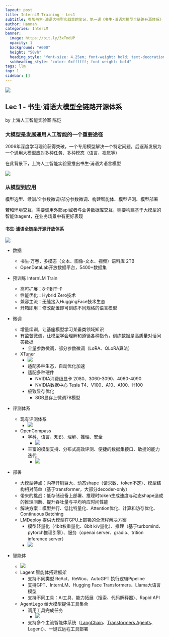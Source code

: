 ```yaml
---
layout: post
title: InternLM Training - Lec1
subtitle: 参加书生·浦语大模型实战营的笔记，第一课《书生·浦语大模型全链路开源体系》
author: Hannah
categories: InterLM
banner:
  image: https://bit.ly/3xTmdUP
  opacity: 1
  background: "#000"
  height: "50vh" 
  heading_style: "font-size: 4.25em; font-weight: bold; text-decoration: none"
  subheading_style: "color: 0xffffff; font-weight: bold"
tags: llm
top: 1
sidebar: []
---
```


![](https://framerusercontent.com/images/1VybY2Hgv7V08rQ99WjCRemdk4.png)

## Lec 1 - 书生·浦语大模型全链路开源体系 
by 上海人工智能实验室 陈恺

### 大模型是发展通用人工智能的一个重要途径
2006年深度学习理论获得突破，一个专用模型解决一个特定问题，后逐渐发展为一个通用大模型应对多种任务、多种模态（语言、视觉等）

在此背景下，上海人工智能实验室推出书生·浦语大语言模型

![](https://framerusercontent.com/images/yNT5qdYoMOPtsjS7J73tI2f8w.png)

### 从模型到应用
模型选型、续训/全参数微调/部分参数微调、构建智能体、模型评测、模型部署

若和环境交互，需要调用外部api或者与业务数据库交互，则要构建基于大模型的智能体agent，在业务场景中有更好表现

#### 书生·浦语全链条开源开放体系
![](https://framerusercontent.com/images/Oc2HJuU455yQMxjXopInQzcI8wo.png)


* 数据
  * 书生·万卷，多模态（文本、图像-文本、视频）语料库 2TB
  * OpenDataLab开放数据平台，5400+数据集

* 预训练 InternLM Train
  * 高可扩展：8卡到千卡
  * 性能优化：Hybrid Zero技术
  * 兼容主流：无缝接入HuggingFace技术生态
  * 开箱即用：修改配置即可训练不同规格的语言模型

* 微调
  * 增量续训，让基座模型学习某垂类领域知识
  * 有监督微调，让模型学会理解和遵循各种指令，训练数据是高质量对话问答数据
    * 全量参数微调，部分参数微调（LoRA、QLoRA算法）
  * XTuner
    * ![](https://framerusercontent.com/images/ikTjpUs50Pdko0V2Ist34mHiM0c.png)
    * 适配多种生态，自动优化加速
    * 适配多种硬件
      * NVIDIA消费级显卡 2080、3060-3090、4060-4090
      * NVIDIA数据中心 Tesla T4、V100、A10、A100、H100
    * 极致显存优化
      * 8GB显存上微调7B模型
  
* 评测体系
  * 现有评测体系
    * ![](https://framerusercontent.com/images/eKYqDQIAW1IHADE5aqUydBSGOQ.png)
  * OpenCompass
    * 学科、语言、知识、理解、推理、安全
      * ![](https://framerusercontent.com/images/h8V2zWfOc86GaOHaapGv5gJqQs.png)
    * 丰富的模型支持、分布式高效评测、便捷的数据集接口、敏捷的能力迭代
      * ![](https://framerusercontent.com/images/RqwsOO0peso0zPT8E0KwswsLnTA.png)
* 部署
  * 大模型特点：内存开销巨大、动态shape（请求数、token不定）、模型结构相对简单（基于transformer，大部分decoder-only）
  * 带来的挑战：低存储设备上部署、推理时token生成速度与动态shape造成的推理间断、提升吞吐量与平均响应时间性能
  * 解决方案：模型并行、低比特量化、Attention优化、计算和访存优化、Continuous Batching
  * LMDeploy 提供大模型在GPU上部署的全流程解决方案
    * 模型轻量化（4bit权重量化、8bit k/v量化）、推理（基于turbomind、pytorch推理引擎）、服务（openai server、gradio、trition inference server）
    * ![](https://framerusercontent.com/images/4PQgSMlkg6CRdPCBdYl7pVL2Kpw.png)   
* 智能体
  * ![](https://framerusercontent.com/images/PQvEutOdrQV0HbislAhbS1AX3c.png)
  * Lagent 智能体搭建框架
    * 支持不同类型 ReAct、ReWoo、AutoGPT 执行逻辑Pipeline
    * 支持GPT、InternLM、Hugging Face Transformers、Llama大语言模型
    * 支持不同工具：AI工具、能力拓展（搜索、代码解释器）、Rapid API
  * AgentLego 给大模型提供工具集合
    * 调用工具完成任务
      * ![](https://framerusercontent.com/images/8r1QDBU7D0ckMp2JoX5sAr91qbo.png)
    * 支持多个主流智能体系统（[LangChain](https://www.langchain.com/)、[Transformers Agents](https://huggingface.co/docs/transformers/transformers_agents)、Lagent）、一键式远程工具部署
